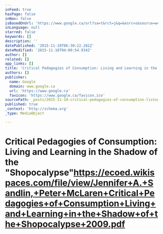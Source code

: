 ```yaml
---
inFeed: true
hasPage: false
inNav: false
isBasedOnUrl: 'https://www.google.ca/url?sa=t&rct=j&q=&esrc=s&source=web&cd=1&ved=0CCAQFjAAahUKEwjtz5Lc_YTJAhVO9GMKHa_eAyM&url=https%3A%2F%2Fecoed.wikispaces.com%2Ffile%2Fview%2FJennifer%2BA.%2BSandlin%2C%2BPeter%2BMcLaren%2BCritical%2BPedagogies%2Bof%2BConsumption%2BLiving%2Band%2BLearning%2Bin%2Bthe%2BShadow%2Bof%2Bthe%2BShopocalypse%2B2009.pdf&usg=AFQjCNEtA8W1Nsy5as80FUaNuggudBfnvA&sig2=SM79RYzTEoe5ZZFV9WuzzQ'
inLanguage: null
starred: false
keywords: []
description: ''
datePublished: '2015-11-10T06:30:22.281Z'
dateModified: '2015-11-10T04:09:54.934Z'
author: []
related: []
app_links: []
title: 'Critical Pedagogies of Consumption: Living and Learning in the Shadow of the "Shopocalypse"https://ecoed.wikispaces.com/file/view/Jennifer+A.+Sandlin,+Peter+McLaren+Critical+Pedagogies+of+Consumption+Living+and+Learning+in+the+Shadow+of+the+Shopocalypse+2009.pdf'
authors: []
publisher:
  name: Google
  domain: www.google.ca
  url: 'https://www.google.ca'
  favicon: 'https://www.google.ca/favicon.ico'
sourcePath: _posts/2015-11-10-critical-pedagogies-of-consumption-living-and-learning-in-t.md
published: true
_context: 'http://schema.org'
_type: MediaObject

---
```

# Critical Pedagogies of Consumption: Living and Learning in the Shadow of the "Shopocalypse"https://ecoed.wikispaces.com/file/view/Jennifer+A.+Sandlin,+Peter+McLaren+Critical+Pedagogies+of+Consumption+Living+and+Learning+in+the+Shadow+of+the+Shopocalypse+2009.pdf

<article style=""><h1></h1><p></p></article>